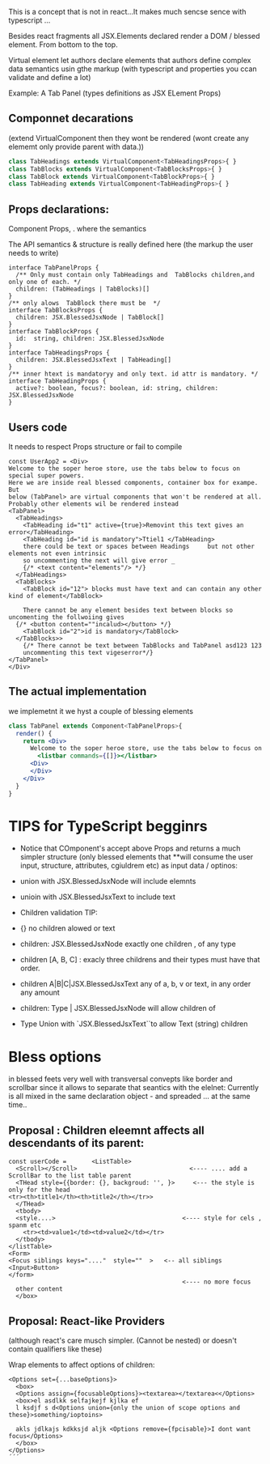 This is a concept that is not in react...It makes much sencse sence with typescript ... 

Besides react fragments all JSX.Elements declared render a DOM / blessed element. From bottom to the top. 

Virtual element let authors declare elements that 
authors define  complex data semantics usin gthe markup (with typescript and properties  you ccan validate and define a lot)
    

Example: A Tab Panel (types definitions as JSX ELement Props)

## Componnet decarations 

(extend VirtualComponent then they wont be rendered (wont create any elememt only provide parent with data.))

```jsx
class TabHeadings extends VirtualComponent<TabHeadingsProps>{ }
class TabBlocks extends VirtualComponent<TabBlocksProps>{ }
class TabBlock extends VirtualComponent<TabBlockProps>{ }
class TabHeading extends VirtualComponent<TabHeadingProps>{ }
```

## Props declarations: 

Component Props, . where the semantics 

The API semantics & structure is really defined here (the markup the user needs to write)

```tsx
interface TabPanelProps {
  /** Only must contain only TabHeadings and  TabBlocks children,and only one of each. */
  children: (TabHeadings | TabBlocks)[] 
}
/** only alows  TabBlock there must be  */
interface TabBlocksProps {
  children: JSX.BlessedJsxNode | TabBlock[]
}
interface TabBlockProps {
  id:  string, children: JSX.BlessedJsxNode
}
interface TabHeadingsProps {
  children: JSX.BlessedJsxText | TabHeading[]
}
/** inner htext is mandatoryy and only text. id attr is mandatory. */
interface TabHeadingProps {
  active?: boolean, focus?: boolean, id: string, children: JSX.BlessedJsxNode
}
```
## Users code
It needs to respect Props structure or fail to compile

```tsx
const UserApp2 = <Div>
Welcome to the soper heroe store, use the tabs below to focus on special super powers.
Here we are inside real blessed components, container box for exampe. But 
below (TabPanel> are virtual components that won't be rendered at all. Probably other elements wil be rendered instead
<TabPanel>
  <TabHeadings>
    <TabHeading id="t1" active={true}>Removint this text gives an error</TabHeading>
    <TabHeading id="id is mandatory">Ttiel1 </TabHeading>
    there could be text or spaces between Headings     but not other elements not even intrinsic
    so uncommenting the next will give error _
    {/* <text content="elements"/> */}
  </TabHeadings>
  <TabBlocks>
    <TabBlock id="12"> blocks must have text and can contain any other kind of element</TabBlock>

    There cannot be any element besides text between blocks so uncomenting the follwoiing gives
  {/* <button content=""incalud></button> */}
    <TabBlock id="2">id is mandatory</TabBlock>
  </TabBlocks>>
    {/* There cannot be text between TabBlocks and TabPanel asd123 123 
    uncommenting this text vigeserror*/}
</TabPanel>
</Div>
```

## The actual implementation

we implemetnt it we hyst a couple of blessing elements 

```jsx
class TabPanel extends Component<TabPanelProps>{
  render() {
    return <Div>
      Welcome to the soper heroe store, use the tabs below to focus on special super powers.
        <listbar commands={[]}></listbar>
      <Div>
      </Div>
    </Div>
  }
}
```

  

# TIPS for TypeScript begginrs


* Notice that COmponent's accept above Props and returns a much simpler structure (only blessed elements that **will consume the user input, structure, attributes, cgiuldrem etc) as input data / optinos:

 * union with JSX.BlessedJsxNode will include elemnts 
 * unioin with  JSX.BlessedJsxText to include text 
 * Children validation TIP: 
 * {}  no children alowed or text
 * children: JSX.BlessedJsxNode exactly one children , of any type
 * children [A, B, C] : exacly three childrens and their types must have that order.
 * children A|B|C|JSX.BlessedJsxText any of a, b, v or text, in any order any amount
 *  children: Type | JSX.BlessedJsxNode will allow children of 
 * Type Union with `JSX.BlessedJsxText``to allow Text (string) children


# Bless options 

in blessed feets very well with transversal convepts like border and scrollbar since it allows to separate that seantics with the elelnet:
Currently is all mixed in the same declaration object - and spreaded ...  at the same time.. 


## Proposal : Children eleemnt affects all descendants of its parent:

```tsx
const userCode =       <ListTable>
  <Scroll></Scroll>                               <---- .... add a ScrollBar to the list table parent
  <THead style={{border: {}, backgroud: '', }>     <--- the style is only for the head
<tr><th>title1</th><th>title2</th></tr>>
  </THead>
  <tbody>    
  <style....>                                   <---- style for cels , spanm etc
    <tr><td>value1</td><td>value2</td></tr>
  </tbody>
</listTable>
<Form>
<Focus siblings keys="...."  style=""  >   <-- all siblings
<Input>Button>
</form>
                                                <---- no more focus
  other content
  </box>
```

## Proposal: React-like Providers

(although react's care musch simpler. (Cannot be nested) or doesn't contain qualifiers like these)

Wrap elements to affect options of children: 

```tsx
<Options set={...baseOptions}>
  <box>
  <Options assign={focusableOptions}><textarea></textarea<</Options>
  <box>el asdlkk selfajkejf kjlka ef
  l ksdjf s d<Options union={only the union of scope options and these}>something/ioptoins>

  akls jdlkajs kdkksjd aljk <Options remove={fpcisable}>I dont want focus</Options>
  </box>
</Options>
´´´